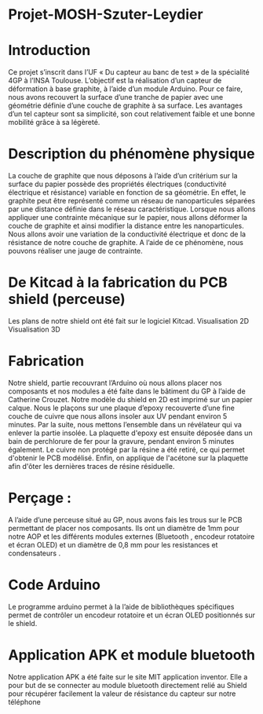 # Projet-MOSH-Szuter-Leydier

# Introduction

Ce projet s’inscrit dans l’UF « Du capteur au banc de test » de la spécialité 4GP à l’INSA Toulouse. 
L’objectif est la réalisation d’un capteur de déformation à base graphite, à l’aide d’un module Arduino. Pour ce faire, nous avons recouvert la surface d’une tranche de papier avec une géométrie définie d’une couche de graphite à sa surface. Les avantages d’un tel capteur sont sa simplicité, son cout relativement faible et une bonne mobilité grâce à sa légèreté.

# Description du phénomène physique

La couche de graphite que nous déposons à l’aide d’un critérium sur la surface du papier possède des propriétés électriques (conductivité électrique et résistance) variable en fonction de sa géométrie. En effet, le graphite peut être représenté comme un réseau de nanoparticules séparées par une distance définie dans le réseau caractéristique. Lorsque nous allons appliquer une contrainte mécanique sur le papier, nous allons déformer la couche de graphite et ainsi modifier la distance entre les nanoparticules. Nous allons avoir une variation de la conductivité électrique et donc de la résistance de notre couche de graphite. A l’aide de ce phénomène, nous pouvons réaliser une jauge de contrainte.

# De Kitcad à la fabrication du PCB shield (perceuse)

Les plans de notre shield ont été fait sur le logiciel Kitcad.
Visualisation 2D
Visualisation 3D

# Fabrication 

Notre shield, partie recouvrant l’Arduino où nous allons placer nos composants et nos modules a été faite dans le bâtiment du GP à l’aide de Catherine Crouzet. Notre modèle du shield en 2D est imprimé sur un papier calque. Nous le plaçons sur une plaque d’epoxy recouverte d’une fine couche de cuivre que nous allons insoler aux UV pendant environ 5 minutes. Par la suite, nous mettons l’ensemble dans un révélateur qui va enlever la partie insolée. La plaquette d'epoxy est ensuite déposée dans un bain de perchlorure de fer pour la gravure, pendant environ 5 minutes également. Le cuivre non protégé par la résine a été retiré, ce qui permet d'obtenir le PCB modélisé. Enfin, on applique de l'acétone sur la plaquette afin d'ôter les dernières traces de résine résiduelle.



# Perçage : 

A l’aide d’une perceuse situé au GP, nous avons fais les trous sur le PCB permettant de placer nos composants. Ils ont un diamètre de 1mm pour notre AOP et les différents modules externes (Bluetooth , encodeur rotatoire et écran OLED)  et un diamètre de 0,8 mm pour les resistances et condensateurs .

# Code Arduino

Le programme arduino permet à la l’aide de bibliothèques spécifiques permet de contrôler un encodeur rotatoire et un écran OLED positionnés sur le shield.

# Application APK et module bluetooth

Notre application APK a été faite sur le site MIT application inventor. Elle a pour but de se connecter au module bluetooth directement relié au Shield pour récupérer facilement la valeur de résistance du capteur sur notre téléphone
